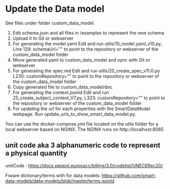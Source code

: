 # Update the Data model
See files under folder custom_data_model.

1. Edit schema.json and all files in /examples to represent the new schema
2. Upload it to Git or webserver
3. For generating the model.yaml Edit and run utils/10_model.yaml_v10.py, Line 129: schemaUrl="" to point to the repository or webserver of the custom_data_model folder
4. Move generated yaml to custom_data_model and sync with Git or webserver
5. For generating the spec.md Edit and run utils/20_create_spec_v11.0.py L230: customRepository="" to point to the repository or webserver of the custom_data_model folder
6. Copy generated file to custom_data_model/doc
7. For generating the context.jsonld Edit and run 25_create_subject_context_V7.py, L323: customRepository="" to point to the repository or webserver of the custom_data_model folder
8. For updating the url for each properties with the SmartDataModel webpage. Run update_urls_to_show_smart_data_model.py.

You can use the docker-compose.yml file located on the utils folder for a local webserver based on NGINX. The NGINX runs on http://localhost:8085

## unit code aka 3 alphanumeric code to represent a physical quantity

unitCode : https://docs.peppol.eu/poacc/billing/3.0/codelist/UNECERec20/

Fiware dictionary/terms with for data models: https://github.com/smart-data-models/data-models/blob/master/terms.jsonld

